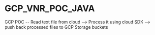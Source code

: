 # GCP_VNR_POC_JAVA
GCP POC  -- Read text file from cloud --> Process it using cloud SDK --> push back processed files to GCP Storage buckets

